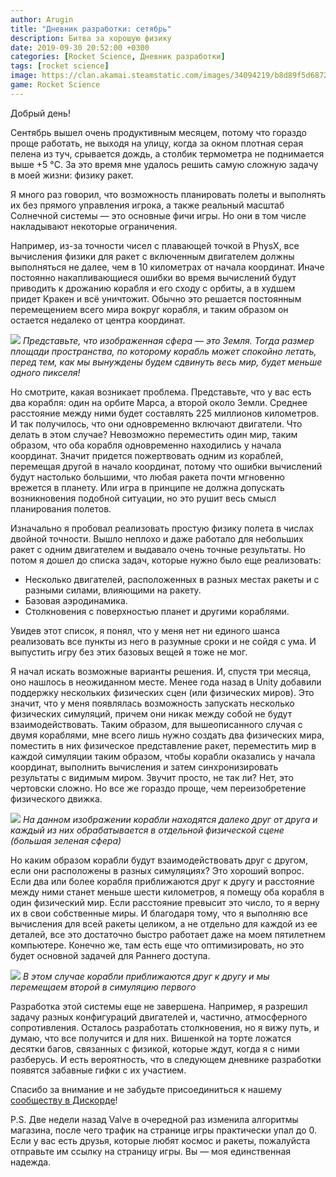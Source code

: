 ```yaml
---
author: Arugin
title: "Дневник разработки: сетябрь"
description: Битва за хорошую физику
date: 2019-09-30 20:52:00 +0300
categories: [Rocket Science, Дневник разработки]
tags: [rocket science]
image: https://clan.akamai.steamstatic.com/images/34094219/b8d89f5d68728a2b1cec73f6bb55970d38864bfc_400x225.png
game: Rocket Science
---
```

Добрый день!

Сентябрь вышел очень продуктивным месяцем, потому что гораздо проще работать, не выходя на улицу, когда за окном плотная серая пелена из туч, срывается дождь, а столбик термометра не поднимается выше +5 °C. За это время мне удалось решить самую сложную задачу в моей жизни: физику ракет.

Я много раз говорил, что возможность планировать полеты и выполнять их без прямого управления игрока, а также реальный масштаб Солнечной системы — это основные фичи игры. Но они в том числе накладывают некоторые ограничения.

Например, из-за точности чисел с плавающей точкой в PhysX, все вычисления физики для ракет с включенным двигателем должны выполняться не далее, чем в 10 километрах от начала координат. Иначе постоянно накапливающиеся ошибки во время вычислений будут приводить к дрожанию корабля и его сходу с орбиты, а в худшем придет Кракен и всё уничтожит. Обычно это решается постоянным перемещением всего мира вокруг корабля, и таким образом он остается недалеко от центра координат.

![](https://clan.akamai.steamstatic.com/images//34094219/ba1d4cb4d0019be5a9af1cb44fea2872240fb679.png)
_Представьте, что изображенная сфера — это Земля. Тогда размер площади пространства, по которому корабль может спокойно летать, перед тем, как мы вынуждены будем сдвинуть весь мир, будет меньше одного пикселя!_

Но смотрите, какая возникает проблема. Представьте, что у вас есть два корабля: один на орбите Марса, а второй около Земли. Среднее расстояние между ними будет составлять 225 миллионов километров. И так получилось, что они одновременно включают двигатели. Что делать в этом случае? Невозможно переместить один мир, таким образом, что оба корабля одновременно находились у начала координат. Значит придется пожертвовать одним из кораблей, перемещая другой в начало координат, потому что ошибки вычислений будут настолько большими, что любая ракета почти мгновенно врежется в планету. Или игра в принципе не должна допускать возникновения подобной ситуации, но это рушит весь смысл планирования полетов.

Изначально я пробовал реализовать простую физику полета в числах двойной точности. Вышло неплохо и даже работало для небольших ракет с одним двигателем и выдавало очень точные результаты. Но потом я дошел до списка задач, которые нужно было еще реализовать:

- Несколько двигателей, расположенных в разных местах ракеты и с разными силами, влияющими на ракету.  
- Базовая аэродинамика.  
- Столкновения с поверхностью планет и другими кораблями.  

Увидев этот список, я понял, что у меня нет ни единого шанса реализовать все пункты из него в разумные сроки и не сойдя с ума. И выпустить игру без этих базовых вещей я тоже не мог.

Я начал искать возможные варианты решения. И, спустя три месяца, оно нашлось в неожиданном месте. Менее года назад в Unity добавили поддержку нескольких физических сцен (или физических миров). Это значит, что у меня появлялась возможность запускать несколько физических симуляций, причем они никак между собой не будут взаимодействовать. Таким образом, для вышеописанного случая с двумя кораблями, мне всего лишь нужно создать два физических мира, поместить в них физическое представление ракет, переместить мир в каждой симуляции таким образом, чтобы корабли оказались у начала координат, выполнить вычисления и затем синхронизировать результаты с видимым миром. Звучит просто, не так ли? Нет, это чертовски сложно. Но все же гораздо проще, чем переизобретение физического движка.

![](https://clan.akamai.steamstatic.com/images//34094219/24bc19fe1690be2e8c46eda2909a86490394ba75.png)
_На данном изображении корабли находятся далеко друг от друга и каждый из них обрабатывается в отдельной физической сцене (большая зеленая сфера)_

Но каким образом корабли будут взаимодействовать друг с другом, если они расположены в разных симуляциях? Это хороший вопрос. Если два или более корабля приближаются друг к другу и расстояние между ними станет меньше шести километров, я помещу оба корабля в один физический мир. Если расстояние превысит это число, то я верну их в свои собственные миры. И благодаря тому, что я выполняю все вычисления для всей ракеты целиком, а не отдельно для каждой из ее деталей, все это достаточно быстро работает даже на моем пятилетнем компьютере. Конечно же, там есть еще что оптимизировать, но это будет основной задачей для Раннего доступа.

![](https://clan.akamai.steamstatic.com/images//34094219/126cf9312f5a47f872b6d81baafc69758ede485d.png)
_В этом случае корабли приближаются друг к другу и мы перемещаем второй в симуляцию первого_

Разработка этой системы еще не завершена. Например, я разрешил задачу разных конфигураций двигателей и, частично, атмосферного сопротивления. Осталось разработать столкновения, но я вижу путь, и думаю, что все получится и для них. Вишенкой на торте ложатся десятки багов, связанных с физикой, которые ждут, когда я с ними разберусь. И есть вероятность, что в следующем дневнике разработки появятся забавные гифки с их участием.

Спасибо за внимание и не забудьте присоединиться к нашему [сообществу в Дискорде](https://discord.gg/unbegames)!

P.S. Две недели назад Valve в очередной раз изменила алгоритмы магазина, после чего трафик на странице игры практически упал до 0. Если у вас есть друзья, которые любят космос и ракеты, пожалуйста отправьте им ссылку на страницу игры. Вы — моя единственная надежда.
